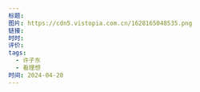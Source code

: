 ```yaml
---
标题: 
图片: https://cdn5.vistopia.com.cn/1628165048535.png
链接: 
时时: 
评价: 
tags:
  - 许子东
  - 看理想
时间: 2024-04-20
---
```


